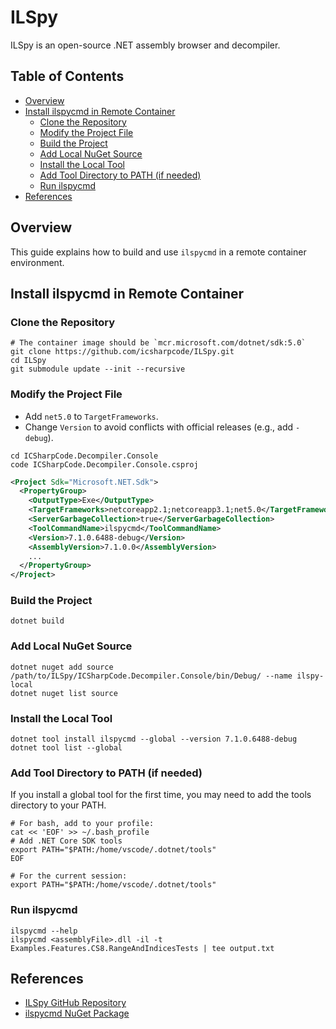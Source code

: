 # ILSpy

ILSpy is an open-source .NET assembly browser and decompiler.

## Table of Contents <!-- omit in toc -->

- [Overview](#overview)
- [Install ilspycmd in Remote Container](#install-ilspycmd-in-remote-container)
  - [Clone the Repository](#clone-the-repository)
  - [Modify the Project File](#modify-the-project-file)
  - [Build the Project](#build-the-project)
  - [Add Local NuGet Source](#add-local-nuget-source)
  - [Install the Local Tool](#install-the-local-tool)
  - [Add Tool Directory to PATH (if needed)](#add-tool-directory-to-path-if-needed)
  - [Run ilspycmd](#run-ilspycmd)
- [References](#references)

<!-- spell-checker: words ilspycmd -->

## Overview

This guide explains how to build and use `ilspycmd` in a remote container environment.

## Install ilspycmd in Remote Container

### Clone the Repository

```shell
# The container image should be `mcr.microsoft.com/dotnet/sdk:5.0`
git clone https://github.com/icsharpcode/ILSpy.git
cd ILSpy
git submodule update --init --recursive
```

### Modify the Project File

- Add `net5.0` to `TargetFrameworks`.
- Change `Version` to avoid conflicts with official releases (e.g., add `-debug`).

```shell
cd ICSharpCode.Decompiler.Console
code ICSharpCode.Decompiler.Console.csproj
```

```xml
<Project Sdk="Microsoft.NET.Sdk">
  <PropertyGroup>
    <OutputType>Exe</OutputType>
    <TargetFrameworks>netcoreapp2.1;netcoreapp3.1;net5.0</TargetFrameworks>
    <ServerGarbageCollection>true</ServerGarbageCollection>
    <ToolCommandName>ilspycmd</ToolCommandName>
    <Version>7.1.0.6488-debug</Version>
    <AssemblyVersion>7.1.0.0</AssemblyVersion>
    ...
  </PropertyGroup>
</Project>
```
<!-- spell-checker: words netcoreapp -->

### Build the Project

```shell
dotnet build
```

### Add Local NuGet Source

```shell
dotnet nuget add source /path/to/ILSpy/ICSharpCode.Decompiler.Console/bin/Debug/ --name ilspy-local
dotnet nuget list source
```
<!-- spell-checker: words ilspy -->

### Install the Local Tool

```shell
dotnet tool install ilspycmd --global --version 7.1.0.6488-debug
dotnet tool list --global
```

### Add Tool Directory to PATH (if needed)

If you install a global tool for the first time, you may need to add the tools directory to your PATH.

```shell
# For bash, add to your profile:
cat << 'EOF' >> ~/.bash_profile
# Add .NET Core SDK tools
export PATH="$PATH:/home/vscode/.dotnet/tools"
EOF

# For the current session:
export PATH="$PATH:/home/vscode/.dotnet/tools"
```

### Run ilspycmd

```shell
ilspycmd --help
ilspycmd <assemblyFile>.dll -il -t Examples.Features.CS8.RangeAndIndicesTests | tee output.txt
```

## References

- [ILSpy GitHub Repository](https://github.com/icsharpcode/ILSpy)
- [ilspycmd NuGet Package](https://www.nuget.org/packages/ilspycmd/)
